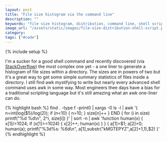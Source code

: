 ```yaml
---
layout: post
title: "File size histogram via the command line"
description: ""
keywords: "file size histogram, distribution, command line, shell scripting"
image_url: "/assets/static/images/file-size-distribution-shell-script.png"
category:
tags: ["#code"]
---
```

{% include setup %}

<amp-img src="{{ IMG_PATH }}file-size-distribution-shell-script.png" alt="File size histogram using the command line" width="951" height="294" layout="responsive"></amp-img>

I'm a sucker for a good shell command and recently discovered (via [StackOverflow](https://superuser.com/questions/565443/generate-distribution-of-file-sizes-from-the-command-prompt)) the most complex one yet - a one liner to generate a histogram of file sizes within a directory. The sizes are in powers of two but it's a great way to get some simple summary statistics of files inside a directory. I still find awk mystifying to write but nearly every advanced shell command uses awk in some way. Most engineers thee days have a bias for a traditional scripting language but it's still amazing what an awk one-liner can do.

{% highlight bash %}
find . -type f -print0 | xargs -0 ls -l | awk '{ n=int(log($5)/log(2)); if (n<10) { n=10; } size[n]++ } END { for (i in size) printf("%d %d\n", 2^i, size[i]) }' | sort -n | awk 'function human(x) { x[1]/=1024; if (x[1]>=1024) { x[2]++; human(x) } } { a[1]=$1; a[2]=0; human(a); printf("%3d%s: %6d\n", a[1],substr("kMGTEPYZ",a[2]+1,1),$2) }'
{% endhighlight %}
